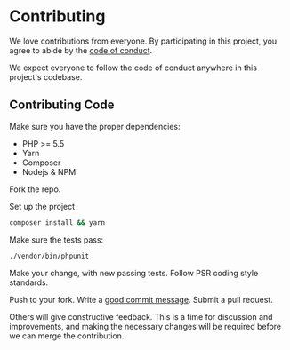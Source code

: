 # Contributing

We love contributions from everyone.
By participating in this project,
you agree to abide by the [code of conduct].

  [code of conduct]: https://github.com/brandon14/brandonclothier.me/blobs/master/.github/CODE_OF_CONDUCT.md

We expect everyone to follow the code of conduct
anywhere in this project's codebase.

## Contributing Code

Make sure you have the proper dependencies:
- PHP >= 5.5
- Yarn
- Composer
- Nodejs & NPM

Fork the repo.

Set up the project

```bash
composer install && yarn
```

Make sure the tests pass:

```bash
./vendor/bin/phpunit
```

Make your change, with new passing tests. Follow PSR coding style standards.

Push to your fork. Write a [good commit message][commit]. Submit a pull request.

  [commit]: http://tbaggery.com/2008/04/19/a-note-about-git-commit-messages.html

Others will give constructive feedback.
This is a time for discussion and improvements,
and making the necessary changes will be required before we can
merge the contribution.
